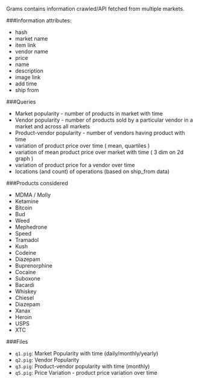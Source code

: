 Grams contains information crawled/API fetched from multiple markets. 

###Information attributes:
* hash
* market name
* item link
* vendor name
* price
* name
* description
* image link
* add time
* ship from

###Queries
* Market popularity - number of products in market with time
* Vendor popularity - number of products sold by a particular vendor in a market and across all markets
* Product-vendor popularity - number of vendors having product with time
* variation of product price over time ( mean, quartiles )
* variation of mean product price over market with time ( 3 dim on 2d graph )
* variation of product price for a vendor over time
* locations (and count) of operations (based on ship_from data)

###Products considered
* MDMA / Molly
* Ketamine
* Bitcoin
* Bud
* Weed
* Mephedrone
* Speed
* Tramadol
* Kush
* Codeine
* Diazepam
* Buprenorphine
* Cocaine
* Suboxone
* Bacardi
* Whiskey
* Chiesel
* Diazepam
* Xanax
* Heroin
* USPS
* XTC

###Files
* `q1.pig`: Market Popularity with time (daily/monthly/yearly)
* `q2.pig`: Vendor Popularity
* `q3.pig`: Product-vendor popularity with time (monthly)
* `q5.pig`: Price Variation - product price variation over time
